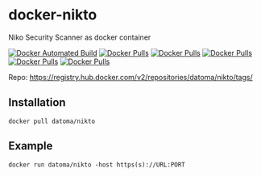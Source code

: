 # docker-nikto
Niko Security Scanner as docker container

[![Docker Automated Build](https://img.shields.io/docker/automated/datoma/nikto?style=plastic)](https://hub.docker.com/r/datoma/nikto/) [![Docker Pulls](https://img.shields.io/docker/build/datoma/nikto?style=plastic)](https://hub.docker.com/r/datoma/nikto/) [![Docker Pulls](https://img.shields.io/docker/pulls/datoma/nikto?style=plastic)](https://hub.docker.com/r/datoma/nikto/) [![Docker Pulls](https://img.shields.io/docker/stars/datoma/nikto?style=plastic)](https://hub.docker.com/r/datoma/nikto/) [![Docker Pulls](https://img.shields.io/microbadger/layers/datoma/nikto?style=plastic)](https://hub.docker.com/r/datoma/nikto/) [![Docker Pulls](https://img.shields.io/microbadger/image-size/datoma/nikto?style=plastic)](https://hub.docker.com/r/datoma/nikto/)

Repo:
https://registry.hub.docker.com/v2/repositories/datoma/nikto/tags/

## Installation
`docker pull datoma/nikto`
## Example
`docker run datoma/nikto -host https(s)://URL:PORT`
